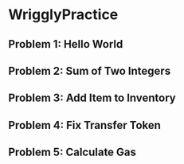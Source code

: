 # WrigglyPractice

## Problem 1: Hello World

## Problem 2: Sum of Two Integers

## Problem 3: Add Item to Inventory

## Problem 4: Fix Transfer Token

## Problem 5: Calculate Gas
